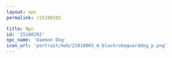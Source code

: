 ```yaml
---
layout: npc
permalink: /25100202

title: Npc
id: '25100202'
npc_name: 'Daemon Dog'
icon_url: 'portrait/mob/21010003_m_blackrobeguarddog_p.png'
---
```

